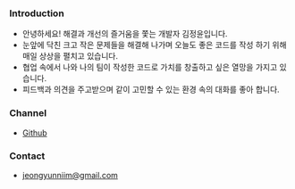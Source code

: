 ### Introduction

- 안녕하세요! 해결과 개선의 즐거움을 쫓는 개발자 김정윤입니다.
- 눈앞에 닥친 크고 작은 문제들을 해결해 나가며 오늘도 좋은 코드를 작성 하기 위해 매일 상상을 펼치고 있습니다.
- 협업 속에서 나와 나의 팀이 작성한 코드로 가치를 창출하고 싶은 열망을 가지고 있습니다.
- 피드백과 의견을 주고받으며 같이 고민할 수 있는 환경 속의 대화를 좋아 합니다.

### Channel

- [Github](https://github.com/je0ngyun)

### Contact

- jeongyunniim@gmail.com
